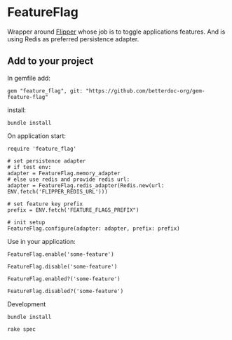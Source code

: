 # FeatureFlag

Wrapper around [Flipper](https://github.com/jnunemaker/flipper) whose job is to toggle applications features. And is using Redis as preferred persistence adapter.

## Add to your project

In gemfile add:

    gem "feature_flag", git: "https://github.com/betterdoc-org/gem-feature-flag"

install:

    bundle install


On application start:

    require 'feature_flag'

    # set persistence adapter
    # if test env:
    adapter = FeatureFlag.memory_adapter
    # else use redis and provide redis url:
    adapter = FeatureFlag.redis_adapter(Redis.new(url: ENV.fetch('FLIPPER_REDIS_URL')))

    # set feature key prefix
    prefix = ENV.fetch('FEATURE_FLAGS_PREFIX")

    # init setup
    FeatureFlag.configure(adapter: adapter, prefix: prefix)

Use in your application:

    FeatureFlag.enable('some-feature')

    FeatureFlag.disable('some-feature')

    FeatureFlag.enabled?('some-feature')

    FeatureFlag.disabled?('some-feature')

Development

    bundle install

    rake spec